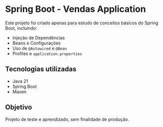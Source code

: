 # Spring Boot - Vendas Application

Este projeto foi criado apenas para estudo de conceitos básicos do Spring Boot, incluindo:

- Injeção de Dependências
- Beans e Configurações
- Uso de `@Autowired` e `@Bean`
- Profiles e `application.properties`

## Tecnologias utilizadas
- Java 21
- Spring Boot
- Maven

## Objetivo
Projeto de teste e aprendizado, sem finalidade de produção.
